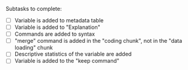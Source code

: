 Subtasks to complete:
- [ ] Variable is added to metadata table
- [ ] Variable is added to "Explanation"
- [ ] Commands are added to syntax
- [ ] "merge" command is added in the "coding chunk", not in the "data loading" chunk
- [ ] Descriptive statistics of the variable are added
- [ ] Variable is added to the "keep command"
